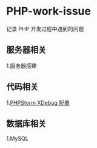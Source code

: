 # PHP-work-issue
记录 PHP 开发过程中遇到的问题
## 服务器相关
1.服务器搭建
## 代码相关
1.[PHPStorm XDebug 配置](https://github.com/zyfoolboy/PHP-work-issue/blob/master/PHPStrom%2BMAMP%2BXDebug%20%E9%85%8D%E7%BD%AE.md)
## 数据库相关
1.MySQL


